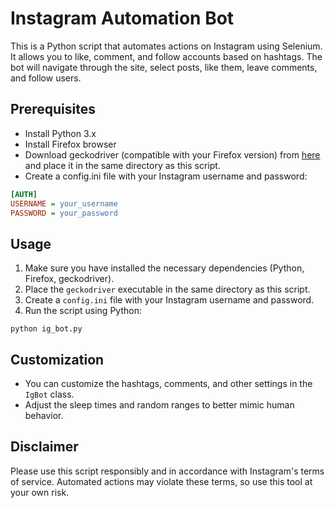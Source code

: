 # Instagram Automation Bot

This is a Python script that automates actions on Instagram using Selenium. It allows you to like, comment, and follow accounts based on hashtags. The bot will navigate through the site, select posts, like them, leave comments, and follow users.

## Prerequisites

- Install Python 3.x
- Install Firefox browser
- Download geckodriver (compatible with your Firefox version) from [here](https://github.com/mozilla/geckodriver/releases) and place it in the same directory as this script.
- Create a config.ini file with your Instagram username and password:

```ini
[AUTH]
USERNAME = your_username
PASSWORD = your_password
```

## Usage

1. Make sure you have installed the necessary dependencies (Python, Firefox, geckodriver).
2. Place the `geckodriver` executable in the same directory as this script.
3. Create a `config.ini` file with your Instagram username and password.
4. Run the script using Python:

```shell
python ig_bot.py
```

## Customization

- You can customize the hashtags, comments, and other settings in the `IgBot` class.
- Adjust the sleep times and random ranges to better mimic human behavior.

## Disclaimer

Please use this script responsibly and in accordance with Instagram's terms of service. Automated actions may violate these terms, so use this tool at your own risk.
